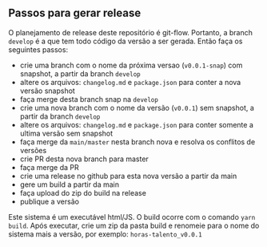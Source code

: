 ## Passos para gerar release

O planejamento de release deste repositório é git-flow. Portanto, a branch `develop` é a que tem todo código da versão a ser gerada. Então faça os seguintes passos:
* crie uma branch com o nome da próxima versao (`v0.0.1-snap`) com snapshot, a partir da branch `develop`
* altere os arquivos: `changelog.md` e `package.json` para conter a nova versão snapshot
* faça merge desta branch snap na `develop`
* crie uma nova branch com o nome da versão (`v0.0.1`) sem snapshot, a partir da branch `develop`
* altere os arquivos: `changelog.md` e `package.json` para conter somente a ultima versão sem snapshot
* faça merge da `main/master` nesta branch nova e resolva os conflitos de versões
* crie PR desta nova branch para master
* faça merge da PR
* crie uma release no github para esta nova versão a partir da main
* gere um build a partir da main
* faça upload do zip do build na release
* publique a versão

Este sistema é um executável html/JS. O build ocorre com o comando `yarn build`. Após executar, crie um zip da pasta build e renomeie para o nome do sistema mais a versão, por exemplo: `horas-talento_v0.0.1`